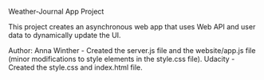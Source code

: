 Weather-Journal App Project

This project creates an asynchronous web app that uses Web API and user data to dynamically update the UI.


Author:
Anna Winther - Created the server.js file and the website/app.js file (minor modifications to style elements in the style.css file).
Udacity - Created the style.css and index.html file.
